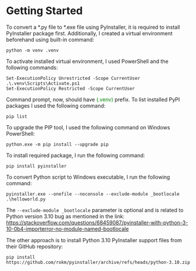 # Getting Started
To convert a *.py file to *.exe file using PyInstaller, it is required to install PyInstaller package first.
Additionally, I created a virtual environment beforehand using built-in command:
```
python -m venv .venv
```
To activate installed virtual environment, I used PowerShell and the following commands:
```
Set-ExecutionPolicy Unrestricted -Scope CurrentUser
.\.venv\Scripts\Activate.ps1
Set-ExecutionPolicy Restricted -Scope CurrentUser
```
Command prompt, now, should have <span style="color:green">(.venv)</span> prefix.
To list installed PyPI packages I used the following command:
```
pip list
```
To upgrade the PIP tool, I used the following command on Windows PowerShell:
```
python.exe -m pip install --upgrade pip
```
To install required package, I run the following command:
```
pip install pyinstaller
```
To convert Python script to Windows executable, I run the following command:
```
pyinstaller.exe --onefile --noconsole --exclude-module _bootlocale .\helloworld.py
```
The ```--exclude-module _bootlocale``` parameter is optional and is related to Python version 3.10 bug as mentioned in the link:
https://stackoverflow.com/questions/68459087/pyinstaller-with-python-3-10-0b4-importerror-no-module-named-bootlocale

The other approach is to install Python 3.10 PyInstaller support files from their GitHub repository:
```
pip install https://github.com/rokm/pyinstaller/archive/refs/heads/python-3.10.zip
```